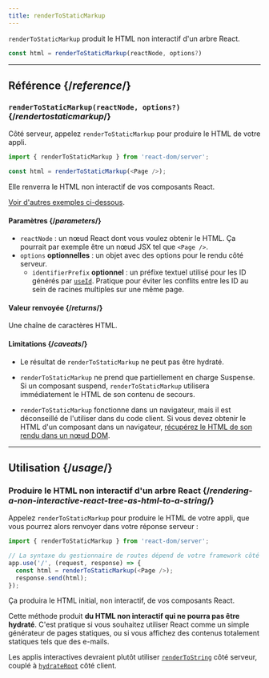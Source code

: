 ```yaml
---
title: renderToStaticMarkup
---
```


<Intro>

`renderToStaticMarkup` produit le HTML non interactif d'un arbre React.

```js
const html = renderToStaticMarkup(reactNode, options?)
```

</Intro>

<InlineToc />

---

## Référence {/*reference*/}

### `renderToStaticMarkup(reactNode, options?)` {/*rendertostaticmarkup*/}

Côté serveur, appelez `renderToStaticMarkup` pour produire le HTML de votre appli.

```js
import { renderToStaticMarkup } from 'react-dom/server';

const html = renderToStaticMarkup(<Page />);
```

Elle renverra le HTML non interactif de vos composants React.

[Voir d'autres exemples ci-dessous](#usage).

#### Paramètres {/*parameters*/}

* `reactNode` : un nœud React dont vous voulez obtenir le HTML. Ça pourrait par exemple être un nœud JSX tel que `<Page />`.
* `options` **optionnelles** : un objet avec des options pour le rendu côté serveur.
  * `identifierPrefix` **optionnel** : un préfixe textuel utilisé pour les ID générés par [`useId`](/reference/react/useId). Pratique pour éviter les conflits entre les ID au sein de racines multiples sur une même page.

#### Valeur renvoyée {/*returns*/}

Une chaîne de caractères HTML.

#### Limitations {/*caveats*/}

* Le résultat de `renderToStaticMarkup` ne peut pas être hydraté.

* `renderToStaticMarkup` ne prend que partiellement en charge Suspense. Si un composant suspend, `renderToStaticMarkup` utilisera immédiatement le HTML de son contenu de secours.

* `renderToStaticMarkup` fonctionne dans un navigateur, mais il est déconseillé de l'utiliser dans du code client. Si vous devez obtenir le HTML d'un composant dans un navigateur, [récupérez le HTML de son rendu dans un nœud DOM](/reference/react-dom/server/renderToString#removing-rendertostring-from-the-client-code).

---

## Utilisation {/*usage*/}

### Produire le HTML non interactif d'un arbre React {/*rendering-a-non-interactive-react-tree-as-html-to-a-string*/}

Appelez `renderToStaticMarkup` pour produire le HTML de votre appli, que vous pourrez alors renvoyer dans votre réponse serveur :

```js {5-6}
import { renderToStaticMarkup } from 'react-dom/server';

// La syntaxe du gestionnaire de routes dépend de votre framework côté serveur
app.use('/', (request, response) => {
  const html = renderToStaticMarkup(<Page />);
  response.send(html);
});
```

Ça produira le HTML initial, non interactif, de vos composants React.

<Pitfall>

Cette méthode produit **du HTML non interactif qui ne pourra pas être hydraté**.  C'est pratique si vous souhaitez utiliser React comme un simple générateur de pages statiques, ou si vous affichez des contenus totalement statiques tels que des e-mails.

Les applis interactives devraient plutôt utiliser [`renderToString`](/reference/react-dom/server/renderToString) côté serveur, couplé à [`hydrateRoot`](/reference/react-dom/client/hydrateRoot) côté client.

</Pitfall>
